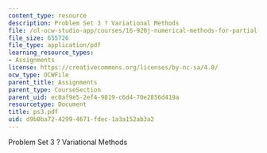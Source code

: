 ```yaml
---
content_type: resource
description: Problem Set 3 ? Variational Methods
file: /ol-ocw-studio-app/courses/16-920j-numerical-methods-for-partial-differential-equations-sma-5212-spring-2003/d9b0ba7242994671fdec1a3a152ab3a2_ps3.pdf
file_size: 655726
file_type: application/pdf
learning_resource_types:
- Assignments
license: https://creativecommons.org/licenses/by-nc-sa/4.0/
ocw_type: OCWFile
parent_title: Assignments
parent_type: CourseSection
parent_uid: ec0af9e5-2ef4-9819-c6d4-70e2856d419a
resourcetype: Document
title: ps3.pdf
uid: d9b0ba72-4299-4671-fdec-1a3a152ab3a2
---
```

Problem Set 3 ? Variational Methods